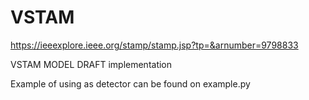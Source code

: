 # VSTAM

https://ieeexplore.ieee.org/stamp/stamp.jsp?tp=&arnumber=9798833

VSTAM MODEL DRAFT implementation

Example of using as detector can be found on example.py